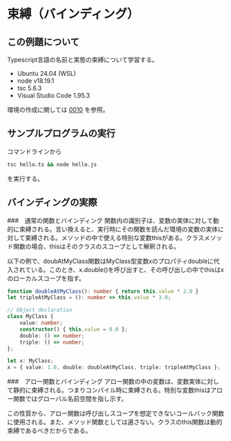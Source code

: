 # 束縛（バインディング）
## この例題について

Typescript言語の名前と実態の束縛について学習する。
- Ubuntu 24.04 (WSL)
- node v18.19.1
- tsc 5.6.3
- Visual Studio Code 1.95.3

環境の作成に関しては [0010](../0010_install_nodejs/README.md) を参照。
## サンプルプログラムの実行
コマンドラインから
```sh
tsc hello.ts && node hello.js
```
を実行する。
## バインディングの実際
###　通常の関数とバインディング
関数内の識別子は、変数の実体に対して動的に束縛される。言い換えると、実行時にその関数を読んだ環境の変数の実体に対して束縛される。メソッドの中で使える特別な変数thisがある。クラスメソッド関数の場合、thisはそのクラスのスコープとして解釈される。

以下の例で、doubAtMyClass関数はMyClass型変数xのプロパティdoubleに代入されている。このとき、x.double()を呼び出すと、その呼び出しの中でthisはxのローカルスコープを指す。
```ts
function doubleAtMyClass(): number { return this.value * 2.0 }
let tripleAtMyClass = (): number => this.value * 3.0;

// Object declaration
class MyClass {
    value: number;
    constructor() { this.value = 0.0 };
    double: () => number;
    triple: () => number;
};

let x: MyClass;
x = { value: 1.0, double: doubleAtMyClass, triple: tripleAtMyClass };

```
###　アロー関数とバインディング
アロー関数の中の変数は、変数実体に対して静的に束縛される。つまりコンパイル時に束縛される。特別な変数thisはアロー関数ではグローバル名前空間を指し示す。

この性質から、アロー関数は呼び出しスコープを想定できないコールバック関数に使用される。また、メソッド関数としては適さない。クラスのthis関数は動的束縛であるべきだからである。
